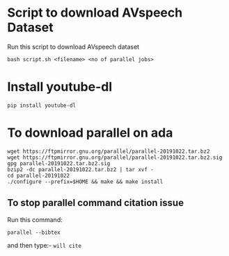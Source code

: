 # Script to download AVspeech Dataset

Run this script to download AVspeech dataset
```
bash script.sh <filename> <no of parallel jobs>
```

# Install youtube-dl
```
pip install youtube-dl
```

# To download parallel on ada

```
wget https://ftpmirror.gnu.org/parallel/parallel-20191022.tar.bz2
wget https://ftpmirror.gnu.org/parallel/parallel-20191022.tar.bz2.sig
gpg parallel-20191022.tar.bz2.sig
bzip2 -dc parallel-20191022.tar.bz2 | tar xvf -
cd parallel-20191022
./configure --prefix=$HOME && make && make install
```

## To stop parallel command citation issue

Run this command:

```
parallel --bibtex
```
and then type:- `will cite`
